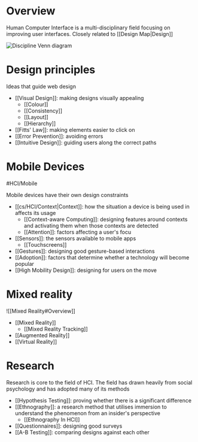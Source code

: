 # Overview
Human Computer Interface is a multi-disciplinary field focusing on improving user interfaces. Closely related to [[Design Map|Design]]

![Discipline Venn diagram](https://aelaschool.com/wp-content/uploads/2023/03/Human-ComputerInteractionEverythingYouNeedToKnow_Imagem1_d051c2827e0b0d6ca172ec6387e76a24_800.png)

# Design principles
Ideas that guide web design

- [[Visual Design]]: making designs visually appealing
	- [[Colour]]
	- [[Consistency]]
	- [[Layout]]
	- [[Hierarchy]]
- [[Fitts' Law]]: making elements easier to click on
- [[Error Prevention]]: avoiding errors
- [[Intuitive Design]]: guiding users along the correct paths
# Mobile Devices
#HCI/Mobile

Mobile devices have their own design constraints

- [[cs/HCI/Context|Context]]: how the situation a device is being used in affects its usage
	- [[Context-aware Computing]]: designing features around contexts and activating them when those contexts are detected
	- [[Attention]]: factors affecting a user's focu
- [[Sensors]]: the sensors available to mobile apps
	- [[Touchscreens]]
- [[Gestures]]: designing good gesture-based interactions
- [[Adoption]]: factors that determine whether a technology will become popular
- [[High Mobility Design]]: designing for users on the move

# Mixed reality
![[Mixed Reality#Overview]]

- [[Mixed Reality]]
	- [[Mixed Reality Tracking]]
- [[Augmented Reality]]
- [[Virtual Reality]]
# Research
Research is core to the field of HCI. The field has drawn heavily from social psychology and has adopted many of its methods

- [[Hypothesis Testing]]: proving whether there is a significant difference
- [[Ethnography]]: a research method that utilises immersion to understand the phenomenon from an insider's perspective
	- [[Ethnography In HCI]]
- [[Questionnaires]]: designing good surveys
- [[A-B Testing]]: comparing designs against each other